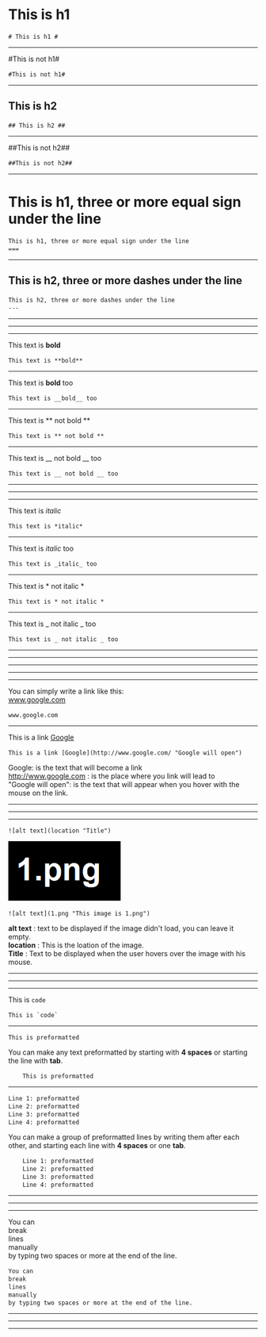 # This is h1 #

	# This is h1 #  
*** 
#This is not h1#

	#This is not h1#
*** 
## This is h2 ##

	## This is h2 ##
*** 
##This is not h2##

	##This is not h2##

***

This is h1, three or more equal sign under the line
===

	This is h1, three or more equal sign under the line
	===

***

This is h2, three or more dashes under the line
---

	This is h2, three or more dashes under the line
	---

*** 
*** 
*** 
This text is **bold**

	This text is **bold**  
*** 
This text is __bold__ too

	This text is __bold__ too  
*** 
This text is ** not bold **

	This text is ** not bold **  
*** 
This text is __ not bold __ too

	This text is __ not bold __ too
*** 
*** 
*** 
This text is *italic*

	This text is *italic*  
*** 
This text is _italic_ too

	This text is _italic_ too  
***  
This text is * not italic *

	This text is * not italic *  
*** 
This text is _ not italic _ too

    This text is _ not italic _ too


*********
***
---
_ _ _
___
You can simply write a link like this:  
www.google.com

    www.google.com

***
This is a link [Google](http://www.google.com/ "Google will open")

    This is a link [Google](http://www.google.com/ "Google will open")
Google: is the text that will become a link  
http://www.google.com : is the place where you link will lead to  
"Google will open": is the text that will appear when you hover with the mouse on the link.

***
***
***
	![alt text](location "Title")

![alt text](1.png "This image is 1.png")

	![alt text](1.png "This image is 1.png")

**alt text** : text to be displayed if the image didn't load,
you can leave it empty.  
**location** : This is the loation of the image.  
**Title** : Text to be displayed when the user hovers over
the image with his mouse.



***
***
***
This is `code`  

    This is `code`

***

    This is preformatted

You can make any text preformatted by starting with **4 spaces** or
starting the line with **tab**.  

        This is preformatted

***

    Line 1: preformatted
    Line 2: preformatted
    Line 3: preformatted
    Line 4: preformatted

You can make a group of preformatted lines by writing them after 
each other, and starting each line with **4 spaces** or 
one **tab**.  

        Line 1: preformatted
        Line 2: preformatted
        Line 3: preformatted
        Line 4: preformatted

***
***
***
You can  
break  
lines  
manually  
by typing two spaces or more at the end of the line.

	You can  
	break  
	lines  
	manually  
	by typing two spaces or more at the end of the line.

***
***
***

